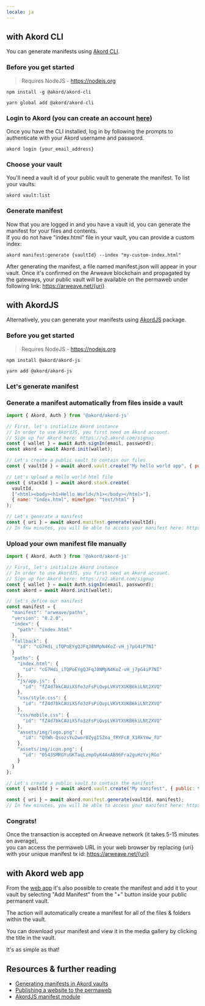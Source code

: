 ```yaml
---
locale: ja
---
```

## with Akord CLI

You can generate manifests using [Akord CLI](https://github.com/Akord-com/akord-cli).

### Before you get started

> Requires NodeJS - https://nodejs.org

<CodeGroup>
  <CodeGroupItem title="NPM">

```console
npm install -g @akord/akord-cli
```

  </CodeGroupItem>
  <CodeGroupItem title="YARN">

```console
yarn global add @akord/akord-cli
```

  </CodeGroupItem>
</CodeGroup>

### Login to Akord (you can create an account [here](https://v2.akord.com/signup))
Once you have the CLI installed, log in by following the prompts to authenticate with your Akord username and password.

```console
akord login {your_email_address}
```

### Choose your vault
You'll need a vault id of your public vault to generate the manifest. To list your vaults:

```console
akord vault:list
```

### Generate manifest
Now that you are logged in and you have a vault id, you can generate the manifest for your files and contents. \
If you do not have "index.html" file in your vault, you can provide a custom index:

```console
akord manifest:generate {vaultId} --index "my-custom-index.html"
```

After generating the manifest, a file named manifest.json will appear in your vault. Once it's confirmed on the Arweave blockchain and propagated by the gateways, your public vault will be available on the permaweb under following link: https://arweave.net/{uri}

## with AkordJS

Alternatively, you can generate your manifests using [AkordJS](https://github.com/Akord-com/akord-js) package.

### Before you get started

> Requires NodeJS - https://nodejs.org

<CodeGroup>
  <CodeGroupItem title="NPM">

```console
npm install @akord/akord-js
```

  </CodeGroupItem>
  <CodeGroupItem title="YARN">

```console
yarn add @akord/akord-js
```

  </CodeGroupItem>
</CodeGroup>

### Let's generate manifest

### Generate a manifest automatically from files inside a vault
```js
import { Akord, Auth } from '@akord/akord-js'

// First, let's initialize Akord instance
// In order to use AkordJS, you first need an Akord account. 
// Sign up for Akord here: https://v2.akord.com/signup
const { wallet } = await Auth.signIn(email, password);
const akord = await Akord.init(wallet);

// Let's create a public vault to contain our files
const { vaultId } = await akord.vault.create("My hello world app", { public: true });

// Let's upload a Hello world html file
const { stackId } = await akord.stack.create(
  vaultId,
  ["<html><body><h1>Hello World</h1></body></html>"],
  { name: "index.html", mimeType: "text/html" }
);

// Let's generate a manifest
const { uri } = await akord.manifest.generate(vaultId);
// In few minutes, you will be able to access your manifest here: https://arweave.net/{uri}
```


### Upload your own manifest file manually
```js
import { Akord, Auth } from '@akord/akord-js'

// First, let's initialize Akord instance
// In order to use AkordJS, you first need an Akord account. 
// Sign up for Akord here: https://v2.akord.com/signup
const { wallet } = await Auth.signIn(email, password);
const akord = await Akord.init(wallet);

// let's define our manifest
const manifest = {
  "manifest": "arweave/paths",
  "version": "0.2.0",
  "index": {
    "path": "index.html"
  },
  "fallback": {
    "id": "cG7Hdi_iTQPoEYgQJFqJ8NMpN4KoZ-vH_j7pG4iP7NI"
  }
  "paths": {
    "index.html": {
      "id": "cG7Hdi_iTQPoEYgQJFqJ8NMpN4KoZ-vH_j7pG4iP7NI"
    },
    "js/app.js": {
      "id": "fZ4d7bkCAUiXSfo3zFsPiQvpLVKVtXUKB6kiLNt2XVQ"
    },
    "css/style.css": {
      "id": "fZ4d7bkCAUiXSfo3zFsPiQvpLVKVtXUKB6kiLNt2XVQ"
    },
    "css/mobile.css": {
      "id": "fZ4d7bkCAUiXSfo3zFsPiQvpLVKVtXUKB6kiLNt2XVQ"
    },
    "assets/img/logo.png": {
      "id": "QYWh-QsozsYu2wor0ZygI5Zoa_fRYFc8_X1RkYmw_fU"
    },
    "assets/img/icon.png": {
      "id": "0543SMRGYuGKTaqLzmpOyK4AxAB96Fra2guHzYxjRGo"
    }
  }
};

// Let's create a public vault to contain the manifest
const { vaultId } = await akord.vault.create("My manifest", { public: true });

const { uri } = await akord.manifest.generate(vaultId, manifest);
// In few minutes, you will be able to access your manifest here: https://arweave.net/{uri}
```

### Congrats!

Once the transaction is accepted on Arweave network (it takes 5-15 minutes on average), \
you can access the permaweb URL in your web browser by replacing {uri} with your unique manifest tx id:
https://arweave.net/{uri}

## with Akord web app

From the [web app](https://v2.akord.com/login) it's also possible to create the manifest and add it to your vault by selecting "Add Manifest" from the "+" button inside your public permanent vault.

The action will automatically create a manifest for all of the files & folders within the vault.

You can download your manifest and view it in the media gallery by clicking the title in the vault.

It's as simple as that!

## Resources & further reading
- [Generating manifests in Akord vaults](https://docs.akord.com/nft-projects/get-the-arweave-urls)
- [Publishing a website to the permaweb](https://docs.akord.com/api-and-dev-tools/learn/publishing-a-website)
- [AkordJS manifest module](https://github.com/Akord-com/akord-js?tab=readme-ov-file#manifest)